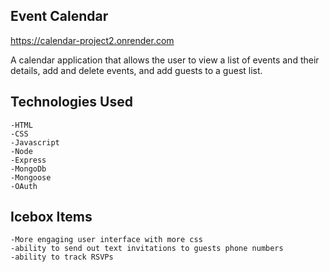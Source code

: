 ## Event Calendar

https://calendar-project2.onrender.com 
  
A calendar application that allows the user to view a list of events and their details, add and delete events, and add guests to a guest list. 

## Technologies Used
    -HTML
    -CSS
    -Javascript
    -Node
    -Express
    -MongoDb
    -Mongoose
    -OAuth

## Icebox Items
    -More engaging user interface with more css
    -ability to send out text invitations to guests phone numbers
    -ability to track RSVPs